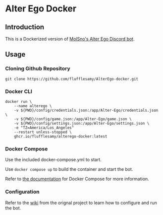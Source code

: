 # Alter Ego Docker

## Introduction
This is a Dockerized version of [MolSno's Alter Ego Discord bot](https://github.com/molsnoo/Alter-Ego).

## Usage
### Cloning Github Repository
```
git clone https://github.com/flufflesamy/AlterEgo-docker.git
```
### Docker CLI
```
docker run \
    --name alterego \
    -v ${PWD}/config/credentials.json:/app/Alter-Ego/credentials.json \
    -v ${PWD}/config/game.json:/app/Alter-Ego/game.json \
    -v ${PWD}/config/settings.json:/app/Alter-Ego/settings.json \
    -e "TZ=America/Los_Angeles"
    --restart unless-stopped \
    ghcr.io/flufflesamy/alterego-docker:latest
```
### Docker Compose
Use the included docker-compose.yml to start.

Use `docker compose up` to build the container and start the bot.

Refer to [the documentation](https://docs.docker.com/compose/) for Docker Compose for more information.

### Configuration
Refer to the [wiki](https://github.com/MolSnoo/Alter-Ego/wiki) from the orignal project to learn how to configure and run the bot.
